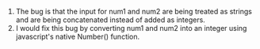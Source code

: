 1. The bug is that the input for num1 and num2 are being treated as strings and are being concatenated instead of added as integers. 
2. I would fix this bug by converting num1 and num2 into an integer using javascript's native Number() function. 
